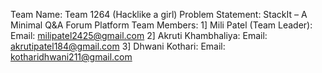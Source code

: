 Team Name: Team 1264 (Hacklike a girl)
Problem Statement: StackIt – A Minimal Q&A Forum Platform
Team Members:
1] Mili Patel (Team Leader):
   Email: milipatel2425@gmail.com
2] Akruti Khambhaliya:
   Email: akrutipatel184@gmail.com
3] Dhwani Kothari:
   Email: kotharidhwani211@gmail.com
